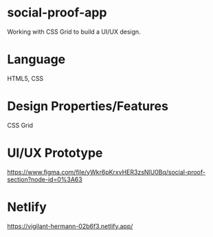 # social-proof-app
Working with CSS Grid to build a UI/UX design.

# Language
HTML5, CSS

# Design Properties/Features
CSS Grid

# UI/UX Prototype
https://www.figma.com/file/yWkr6pKrxvHER3zsNlU0Bq/social-proof-section?node-id=0%3A63

# Netlify
https://vigilant-hermann-02b6f3.netlify.app/
